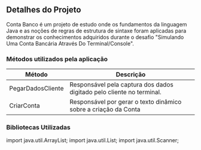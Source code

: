 ## Detalhes do Projeto

Conta Banco é um projeto de estudo onde os fundamentos da linguagem Java e as noções de regras de estrutura de sintaxe foram aplicadas para demonstrar os conhecimentos adquiridos durante o desafio "Simulando Uma Conta Bancária Através Do Terminal/Console".

### Métodos utilizados pela aplicação

| Método | Descrição |
| ------ | ------ |
| PegarDadosCliente | Responsável pela captura dos dados digitado pelo cliente no terminal.  |
| CriarConta | Responsável por gerar o texto dinâmico sobre a criação da Conta  |


### Bibliotecas Utilizadas

import java.util.ArrayList;
import java.util.List;
import java.util.Scanner;
